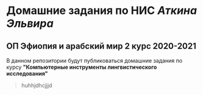 # Домашние задания по НИС *Аткина Эльвира*
## ОП Эфиопия и арабский мир 2 курс 2020-2021

В данном репозитории будут публиковаться домашние задания по курсу **"Компьютерные инструменты лингвистического исследования"**
>huhhjdhcjjjd
